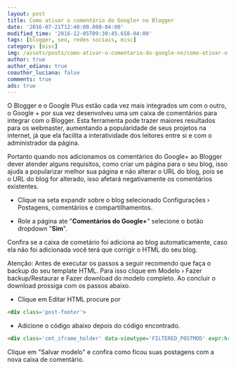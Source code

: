```yaml
---
layout: post
title: Como ativar o comentário do Google+ no Blogger
date: '2016-07-21T12:40:00.000-04:00'
modified_time: '2016-12-05T09:30:45.658-04:00'
tags: [blogger, seo, redes sociais, misc]
category: [misc]
img: /assets/posts/como-ativar-o-comentario-do-google-no/como-ativar-o-comentario-do-google-no.jpg
author: true
author_ediano: true
coauthor_luciana: false
comments: true
ads: true
---
```


O Blogger e o Google Plus estão cada vez mais integrados um com o outro, o Google + por sua vez desenvolveu uma um caixa de comentários para integrar com o Blogger. Esta ferramenta pode trazer maiores resultados para os webmaster, aumentando a popularidade de seus projetos na internet, já que ela facilita a interatividade dos leitores entre si e com o administrador da página.

Portanto quando nos adicionamos os comentários do Google+ ao Blogger dever atender alguns requisitos, como criar um página para o seu blog, isso ajuda a popularizar melhor sua página e não alterar o URL do blog, pois se o URL do blog for alterado, isso afetará negativamente os comentários existentes.

* Clique na seta expandir sobre o blog selecionado Configurações › Postagens, comentários e compartilhamentos.

* Role a página ate "**Comentários do Google+**" selecione o botão dropdown "**Sim**".

Confira se a caixa de cometário foi adiciona ao blog automaticamente, caso ela não foi adicionada você terá que corrigir o HTML do seu blog.

Atenção: Antes de executar os passos a seguir recomendo que faça o backup do seu template HTML. Para isso clique em Modelo › Fazer backup/Restaurar e Fazer download do modelo completo. Ao concluir o download prossiga com os passos abaixo.

* Clique em Editar HTML procure por

```html
<div class='post-footer'>
```

* Adicione o código abaixo depois do código encontrado.

```html
<div class='cmt_iframe_holder' data-viewtype='FILTERED_POSTMOD' expr:href='data:blog.canonicalUrl'/>
```

Clique em "Salvar modelo" e confira como ficou suas postagens com a nova caixa de comentário.